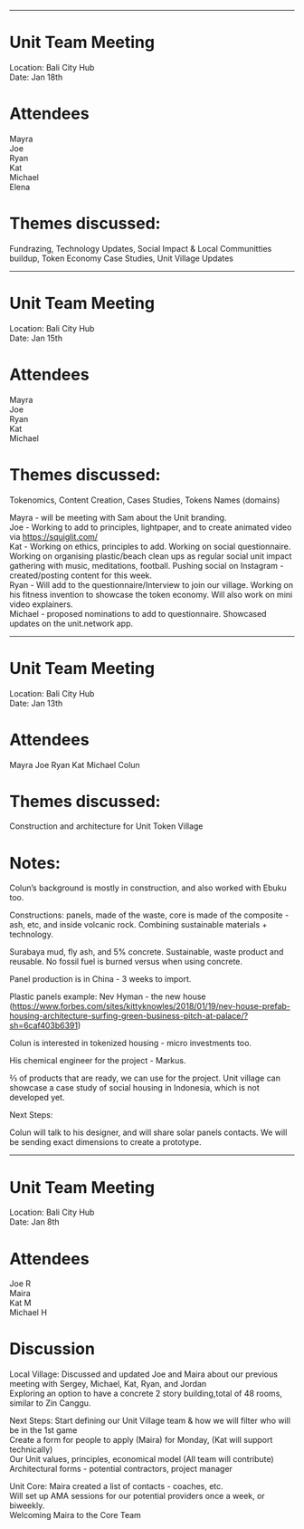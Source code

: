 _______________________________________________________________________

# Unit Team Meeting  
Location: Bali City Hub  
Date: Jan 18th

# Attendees
Mayra   
Joe  
Ryan  
Kat  
Michael   
Elena

# Themes discussed: 
Fundrazing, Technology Updates, Social Impact & Local Communitties buildup, Token Economy Case Studies, Unit Village Updates

_______________________________________________________________________

# Unit Team Meeting  
Location: Bali City Hub  
Date: Jan 15th

# Attendees
Mayra   
Joe  
Ryan  
Kat  
Michael   

# Themes discussed: 
Tokenomics, Content Creation, Cases Studies, Tokens Names (domains)

Mayra - will be meeting with Sam about the Unit branding.  
Joe - Working to add to principles, lightpaper, and to create animated video via https://squiglit.com/   
Kat - Working on ethics, principles to add. Working on social questionnaire. Working on organising plastic/beach clean ups as regular social unit impact gathering with music, meditations, football. Pushing social on Instagram - created/posting content for this week.   
Ryan - Will add to the questionnaire/Interview to join our village. Working on his fitness invention to showcase the token economy. Will also work on mini video explainers.    
Michael - proposed nominations to add to questionnaire. Showcased updates on the unit.network app.   

_______________________________________________________________________

# Unit Team Meeting  
Location: Bali City Hub  
Date: Jan 13th

# Attendees
Mayra 
Joe
Ryan
Kat
Michael 
Colun 

# Themes discussed: 
Construction and architecture for Unit Token Village

# Notes:

Colun’s background is mostly in construction, and also worked with Ebuku too. 

Constructions: panels, made of the waste, core is made of the composite - ash, etc, and inside volcanic rock. 
Combining sustainable materials + technology.

Surabaya mud, fly ash, and 5% concrete.
Sustainable, waste product and reusable. No fossil fuel is burned versus when using concrete. 

Panel production is in China - 3 weeks to import. 

Plastic panels example: Nev Hyman - the new house (https://www.forbes.com/sites/kittyknowles/2018/01/19/nev-house-prefab-housing-architecture-surfing-green-business-pitch-at-palace/?sh=6caf403b6391)

Colun is interested in tokenized housing - micro investments too.

His chemical engineer for the project - Markus. 

⅔ of products that are ready, we can use for the project. 
Unit village can showcase a case study of social housing in Indonesia, which is not developed yet.

Next Steps:

Colun will talk to his designer, and will share solar panels contacts. 
We will be sending exact dimensions to create a prototype.


_______________________________________________________________________


# Unit Team Meeting  
Location: Bali City Hub  
Date: Jan 8th  

# Attendees  
Joe R  
Maira  
Kat M  
Michael H  

# Discussion

Local Village: 
Discussed and updated Joe and Maira about our previous meeting with Sergey, Michael, Kat, Ryan, and Jordan  
Exploring an option to have a concrete 2 story building,total of 48 rooms, similar to Zin Canggu.   

Next Steps: 
Start defining our Unit Village team & how we will filter who will be in the 1st game  
Create a form for people to apply (Maira) for Monday, (Kat will support technically)  
Our Unit values, principles, economical model (All team will contribute)   
Architectural forms - potential contractors, project manager  

Unit Core: 
Maira created a list of contacts - coaches, etc.   
Will set up AMA sessions for our potential providers once a week, or biweekly.  
Welcoming Maira to the Core Team   
